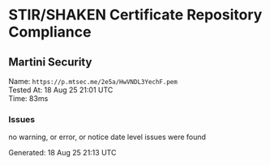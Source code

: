 # STIR/SHAKEN Certificate Repository Compliance

## Martini Security

Name: `https://p.mtsec.me/2e5a/HwVNDL3YechF.pem`\
Tested At: 18 Aug 25 21:01 UTC\
Time: 83ms

### Issues

no warning, or error, or notice date level issues were found

Generated: 18 Aug 25 21:13 UTC